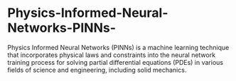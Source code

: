 # Physics-Informed-Neural-Networks-PINNs-
Physics Informed Neural Networks (PINNs) is a machine learning technique that incorporates physical laws and constraints into the neural network training process for solving partial differential equations (PDEs) in various fields of science and engineering, including solid mechanics. 
